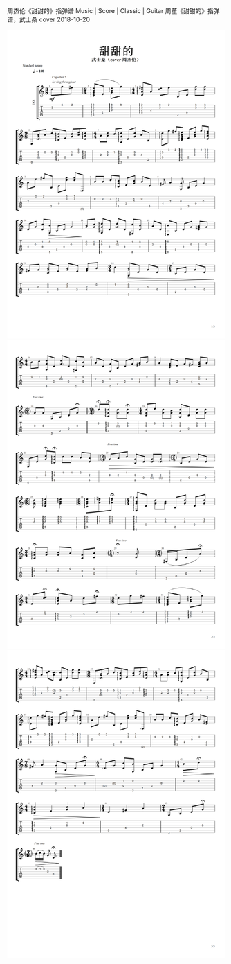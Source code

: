 周杰伦《甜甜的》指弹谱
Music | Score | Classic | Guitar
周董《甜甜的》指弹谱，武士桑 cover
2018-10-20

![1](../img/guitar/sweetgp1.png)
![2](../img/guitar/sweetgp2.png)
![3](../img/guitar/sweetgp3.png)